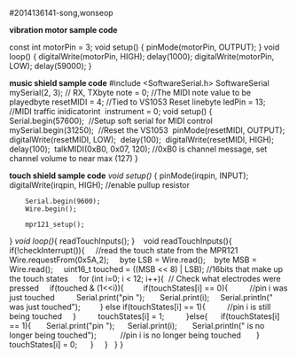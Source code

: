 #2014136141-song,wonseop

**vibration motor sample code**

const int motorPin = 3;
void setup() {
pinMode(motorPin, OUTPUT); 
} 
void loop() { 
digitalWrite(motorPin, HIGH); 
delay(1000); 
digitalWrite(motorPin, LOW);
delay(59000);
}


**music shield sample code** 
#include <SoftwareSerial.h>
SoftwareSerial mySerial(2, 3); // 
RX, TXbyte note = 0; //The MIDI note value to be playedbyte resetMIDI = 4;
//Tied to VS1053 Reset linebyte ledPin = 13; //MIDI traffic inidicatorint  instrument = 0;
void setup()
{
Serial.begin(57600);  //Setup soft serial for MIDI control  
mySerial.begin(31250);  //Reset the VS1053  pinMode(resetMIDI, OUTPUT);
digitalWrite(resetMIDI, LOW);  delay(100);  
digitalWrite(resetMIDI, HIGH);  delay(100); 
talkMIDI(0xB0, 0x07, 120); //0xB0 is channel message, set channel volume to near max (127)
}


**touch shield sample code**
*void setup()*
{
        pinMode(irqpin, INPUT);
        digitalWrite(irqpin, HIGH); //enable pullup resistor

        Serial.begin(9600);
        Wire.begin();

        mpr121_setup();
}
*void loop()*{ 
        readTouchInputs();
    }
    void readTouchInputs(){  
    if(!checkInterrupt()){
    //read the touch state from the MPR121
    Wire.requestFrom(0x5A,2); 
    byte LSB = Wire.read();    
    byte MSB = Wire.read();
    uint16_t touched = ((MSB << 8) | LSB); //16bits that make up the touch states
    for (int i=0; i < 12; i++){  // Check what electrodes were pressed    
    if(touched & (1<<i)){
       
       if(touchStates[i] == 0){          //pin i was just touched          
       Serial.print("pin ");      
       Serial.print(i);    
       Serial.println(" was just touched");
        }
        else if(touchStates[i] == 1){          //pin i is still being touched    
        }  
        touchStates[i] = 1;         
        }else{     
        if(touchStates[i] == 1){      
        Serial.print("pin ");     
        Serial.print(i);      
        Serial.println(" is no longer being touched");
          //pin i is no longer being touched       }
        touchStates[i] = 0;      }
    }
  }
}
